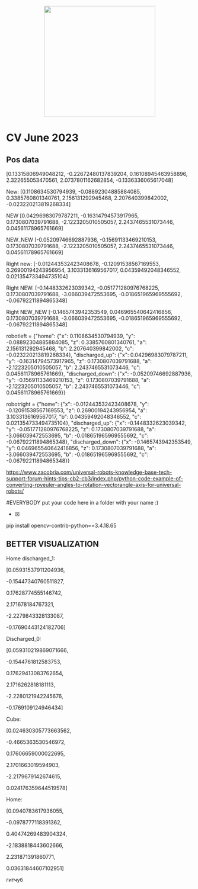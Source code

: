 <p align="center">
  <img src="https://github.com/robotx-school/CV-June-2023/assets/55328925/e58269e7-b8c8-47d0-87b2-4d4201da2d61" width="300"/>
</p>

# CV June 2023

## Pos data
[0.13315806949048212, -0.22672480137839204, 0.16108945463958896, 2.322655053470561, 2.0737801162682854, -0.1336336065617048]

New: [0.1108634530794939, -0.08892304885884085, 0.3385760801340761, 2.156131292945468, 2.207640399842002, -0.023220213819268334]

NEW [0.04296983079787211, -0.16314794573917965, 0.1730807039791688, -2.1223205010505057, 2.2437465531073446, 0.04561178965761669]

NEW_NEW [-0.05209746692887936, -0.15691133469210153, 0.1730807039791688, -2.1223205010505057, 2.2437465531073446, 0.04561178965761669]

Right new: [-0.012443532423408678, -0.12091538567169553, 0.26900194243956954, 3.1033136169567017, 0.04359492048346552, 0.021354733494735104]

Right NEW: [-0.1448332623039342, -0.051771280976768225, 0.1730807039791688,  -3.066039472553695, -0.018651965969555692, -0.06792211894865348]

Right NEW_NEW [-0.1465743942353549, 0.046965540642416856, 0.1730807039791688, -3.066039472553695, -0.018651965969555692, -0.06792211894865348]

robotleft = {"home": {"x": 0.1108634530794939,
                      "y": -0.08892304885884085,
                      "z": 0.3385760801340761,
                      "a": 2.156131292945468,
                      "b": 2.207640399842002,
                      "c": -0.023220213819268334},
     "discharged_up": {"x": 0.04296983079787211,
                       "y": -0.16314794573917965,
                       "z": 0.1730807039791688,
                       "a": -2.1223205010505057,
                       "b": 2.2437465531073446,
                       "c": 0.04561178965761669},
     "discharged_down": {"x": -0.05209746692887936,
                       "y": -0.15691133469210153,
                       "z": 0.1730807039791688,
                       "a": -2.1223205010505057,
                       "b": 2.2437465531073446,
                       "c": 0.04561178965761669}}

robotright = {"home": {"x": -0.012443532423408678,
                      "y": -0.12091538567169553,
                      "z": 0.26900194243956954,
                      "a": 3.1033136169567017,
                      "b": 0.04359492048346552,
                      "c": 0.021354733494735104},
     "discharged_up": {"x": -0.1448332623039342,
                       "y": -0.051771280976768225,
                       "z": 0.1730807039791688,
                       "a": -3.066039472553695,
                       "b": -0.018651965969555692,
                       "c": -0.06792211894865348},
     "discharged_down": {"x": -0.1465743942353549,
                       "y": 0.046965540642416856,
                       "z": 0.1730807039791688,
                       "a": -3.066039472553695,
                       "b": -0.018651965969555692,
                       "c": -0.06792211894865348}}


https://www.zacobria.com/universal-robots-knowledge-base-tech-support-forum-hints-tips-cb2-cb3/index.php/python-code-example-of-converting-rpyeuler-angles-to-rotation-vectorangle-axis-for-universal-robots/

#EVERYBODY put your code here in a folder with your name :)

- [x] 


pip install opencv-contrib-python==3.4.18.65

BETTER VISUALIZATION
--------------------



Home discharged_1: 

[0.05931537911204936, 

-0.15447340760511827, 

0.17628774555146742, 

2.171678184767321, 

-2.2279843328133087, 

-0.17690443124182706]









Discharged_0: 


[0.059310219869071666, 

-0.1544761812583753, 

0.17629413083762654, 

2.1716262818181113, 

-2.2280121942245676, 

-0.1769109124946434]










Cube: 


[0.024630305773663562, 

-0.4665363530546972,

0.17606659000022695, 

2.1701663019594903, 

-2.2179679142674615, 

0.024176359644519578]












Home: 


[0.0940783617936055, 

-0.0978777118391362, 

0.40474269483904324, 

-2.1838818443602666, 

2.231871391860771, 

0.03631844607102951]


гитчуб
